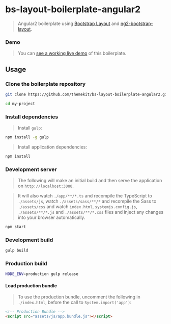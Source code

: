 # bs-layout-boilerplate-angular2
> Angular2 boilerplate using [Bootstrap Layout](https://github.com/themekit/bootstrap-layout) and [ng2-bootstrap-layout](https://github.com/themekit/ng2-bootstrap-layout).

### Demo
> You can [see a working live demo](http://bs-layout-boilerplate-angular2.themekit.io) of this boilerplate.

## Usage

### Clone the boilerplate repository
```bash
git clone https://github.com/themekit/bs-layout-boilerplate-angular2.git my-project
```
```bash
cd my-project
```

### Install dependencies
> Install `gulp`:

```bash
npm install -g gulp
```

> Install application dependencies:

```bash
npm install
```

### Development server
> The following will make an initial build and then serve the application on `http://localhost:3000`. 

> It will also watch `./app/**/*.ts` and recompile the TypeScript to `./assets/js`, watch `./assets/sass/**/*` and recompile the Sass to `./assets/css` and watch `index.html`, `systemjs.config.js`, `./assets/**/*.js` and `./assets/**/*.css` files and inject any changes into your browser automatically.

```bash
npm start
```

### Development build

```bash
gulp build
```

### Production build

```bash
NODE_ENV=production gulp release
```

#### Load production bundle
> To use the production bundle, uncomment the following in `./index.html`, before the call to `System.import('app')`:

```html
<!-- Production Bundle -->
<script src="assets/js/app.bundle.js"></script>
``` 